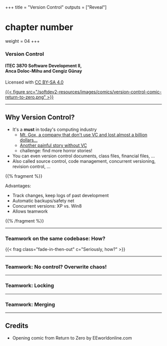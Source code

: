 +++
title = "Version Control"
outputs = ["Reveal"]
# chapter number
weight = 04
+++

### Version Control

#### ITEC 3870 Software Development II, <br> Anca Doloc-Mihu and Cengiz Günay

Licensed with [CC BY-SA 4.0](http://creativecommons.org/licenses/by-sa/4.0/)
    
[{{< figure src="/softdev2-resources/images/comics/version-control-comic-return-to-zero.png" >}}](https://www.eeworldonline.com/return-to-zero-binary-programming/)

---

## Why Version Control?

- It's a **must** in today's computing industry
  - [Mt. Gox, a company that don't use VC and lost almost a billion dollars…](https://www.wired.com/2014/03/bitcoin-exchange/)
  - [Another painful story without VC](http://www.troyhunt.com/2012/09/life-without-source-control-share-your.html)
  - challenge: find more horror stories!
- You can even version control documents, class files, financial files, …
- Also called source control, code management, concurrent versioning, revision control, …

{{% fragment %}}

Advantages:
- Track changes, keep logs of past development
- Automatic backups/safety net
- Concurrent versions: XP vs. Win8
- Allows teamwork

{{% /fragment %}}

---

### Teamwork on the same codebase: How?

{{< frag class="fade-in-then-out" c="Seriously, how?" >}}

---

### Teamwork: No control? Overwrite chaos!


---

### Teamwork: Locking


---

### Teamwork: Merging


---

## Credits

- Opening comic from Return to Zero by EEworldonline.com
